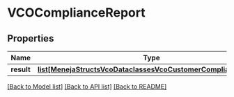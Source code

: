 # VCOComplianceReport

## Properties
Name | Type | Description | Notes
------------ | ------------- | ------------- | -------------
**result** | [**list[MenejaStructsVcoDataclassesVcoCustomerComplianceStruct]**](MenejaStructsVcoDataclassesVcoCustomerComplianceStruct.md) |  | [optional] 

[[Back to Model list]](../README.md#documentation-for-models) [[Back to API list]](../README.md#documentation-for-api-endpoints) [[Back to README]](../README.md)


